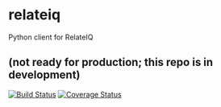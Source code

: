 # relateiq

Python client for RelateIQ

## (not ready for production; this repo is in development)

[![Build Status](https://travis-ci.org/tristanwietsma/relateiq.png?branch=master)](https://travis-ci.org/tristanwietsma/relateiq) [![Coverage Status](https://img.shields.io/coveralls/tristanwietsma/relateiq.svg)](https://coveralls.io/r/tristanwietsma/relateiq)

